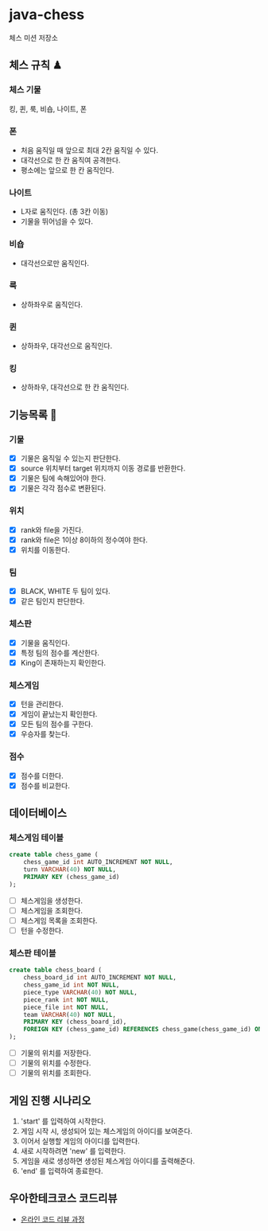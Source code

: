 # java-chess

체스 미션 저장소

## 체스 규칙 ♟

### 체스 기물
킹, 퀸, 룩, 비숍, 나이트, 폰

### 폰
- 처음 움직일 때 앞으로 최대 2칸 움직일 수 있다.
- 대각선으로 한 칸 움직여 공격한다.
- 평소에는 앞으로 한 칸 움직인다.

### 나이트
- L자로 움직인다. (총 3칸 이동)
- 기물을 뛰어넘을 수 있다.

### 비숍
- 대각선으로만 움직인다. 

### 룩
- 상하좌우로 움직인다.

### 퀸
- 상하좌우, 대각선으로 움직인다.

### 킹
- 상하좌우, 대각선으로 한 칸 움직인다.

## 기능목록 📝

### 기물

- [x] 기물은 움직일 수 있는지 판단한다.
- [x] source 위치부터 target 위치까지 이동 경로를 반환한다.
- [x] 기물은 팀에 속해있어야 한다.
- [x] 기물은 각각 점수로 변환된다.

### 위치
- [x] rank와 file을 가진다.
- [x] rank와 file은 1이상 8이하의 정수여야 한다.
- [x] 위치를 이동한다.

### 팀
- [x] BLACK, WHITE 두 팀이 있다.
- [x] 같은 팀인지 판단한다.

### 체스판
- [x] 기물을 움직인다.
- [x] 특정 팀의 점수를 계산한다.
- [x] King이 존재하는지 확인한다.

### 체스게임
- [x] 턴을 관리한다.
- [x] 게임이 끝났는지 확인한다.
- [x] 모든 팀의 점수를 구한다.
- [x] 우승자를 찾는다.

### 점수
- [x] 점수를 더한다.
- [x] 점수를 비교한다.

## 데이터베이스
### 체스게임 테이블

```sql
create table chess_game (
    chess_game_id int AUTO_INCREMENT NOT NULL,
    turn VARCHAR(40) NOT NULL,
    PRIMARY KEY (chess_game_id)
);
```

- [ ] 체스게임을 생성한다.
- [ ] 체스게임을 조회한다.
- [ ] 체스게임 목록을 조회한다.
- [ ] 턴을 수정한다.

### 체스판 테이블

```sql
create table chess_board (
    chess_board_id int AUTO_INCREMENT NOT NULL,
    chess_game_id int NOT NULL,
    piece_type VARCHAR(40) NOT NULL,
    piece_rank int NOT NULL,
    piece_file int NOT NULL,
    team VARCHAR(40) NOT NULL,
    PRIMARY KEY (chess_board_id),
    FOREIGN KEY (chess_game_id) REFERENCES chess_game(chess_game_id) ON DELETE CASCADE
);
```

- [ ] 기물의 위치를 저장한다.
- [ ] 기물의 위치를 수정한다.
- [ ] 기물의 위치를 조회한다.

## 게임 진행 시나리오

1. 'start' 를 입력하여 시작한다.
2. 게임 시작 시, 생성되어 있는 체스게임의 아이디를 보여준다.
3. 이어서 실행할 게임의 아이디를 입력한다.
4. 새로 시작하려면 'new' 를 입력한다.
5. 게임을 새로 생성하면 생성된 체스게임 아이디를 출력해준다.
6. 'end' 를 입력하여 종료한다.

## 우아한테크코스 코드리뷰

- [온라인 코드 리뷰 과정](https://github.com/woowacourse/woowacourse-docs/blob/master/maincourse/README.md)
